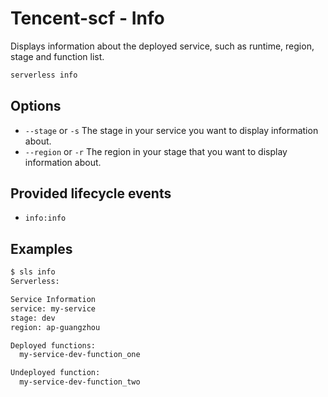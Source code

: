 
# Tencent-scf - Info

Displays information about the deployed service, such as runtime, region, stage and function list.

```bash
serverless info
```

## Options

- `--stage` or `-s` The stage in your service you want to display information about.
- `--region` or `-r` The region in your stage that you want to display information about.

## Provided lifecycle events

- `info:info`

## Examples

```bash
$ sls info
Serverless:

Service Information
service: my-service
stage: dev
region: ap-guangzhou

Deployed functions:
  my-service-dev-function_one

Undeployed function:
  my-service-dev-function_two
```
